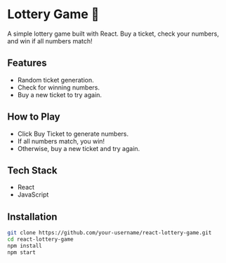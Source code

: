 # Lottery Game 🎲

A simple lottery game built with React. Buy a ticket, check your numbers, and win if all numbers match!  

## Features
- Random ticket generation.
- Check for winning numbers.
- Buy a new ticket to try again.

## How to Play

- Click Buy Ticket to generate numbers.
- If all numbers match, you win!
- Otherwise, buy a new ticket and try again.

## Tech Stack

- React
- JavaScript

## Installation
```bash
git clone https://github.com/your-username/react-lottery-game.git
cd react-lottery-game
npm install
npm start

